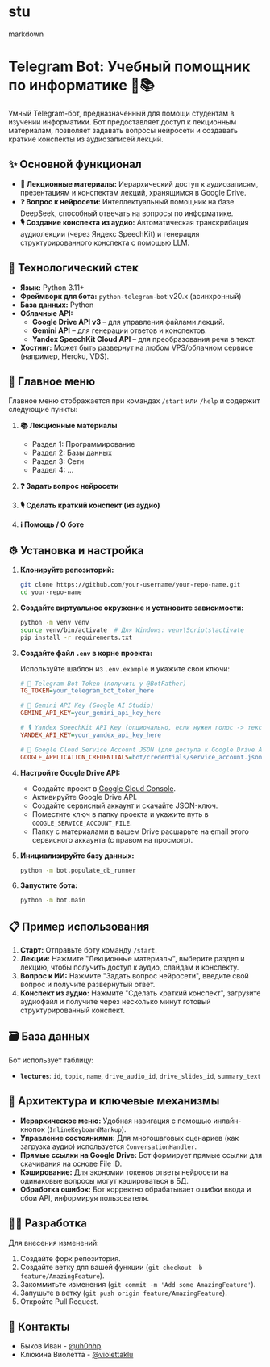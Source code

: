 # stu

markdown
# Telegram Bot: Учебный помощник по информатике 🤖📚

Умный Telegram-бот, предназначенный для помощи студентам в изучении информатики. Бот предоставляет доступ к лекционным материалам, позволяет задавать вопросы нейросети и создавать краткие конспекты из аудиозаписей лекций.

## ✨ Основной функционал

*   **📖 Лекционные материалы:** Иерархический доступ к аудиозаписям, презентациям и конспектам лекций, хранящимся в Google Drive.
*   **❓ Вопрос к нейросети:** Интеллектуальный помощник на базе DeepSeek, способный отвечать на вопросы по информатике.
*   **🎙️ Создание конспекта из аудио:** Автоматическая транскрибация аудиолекции (через Яндекс SpeechKit) и генерация структурированного конспекта с помощью LLM.

## 🚀 Технологический стек

*   **Язык:** Python 3.11+
*   **Фреймворк для бота:** `python-telegram-bot` v20.x (асинхронный)
*   **База данных:** Python
*   **Облачные API:**
    *   **Google Drive API v3** – для управления файлами лекций.
    *   **Gemini API** – для генерации ответов и конспектов.
    *   **Yandex SpeechKit Cloud API** – для преобразования речи в текст.
*   **Хостинг:** Может быть развернут на любом VPS/облачном сервисе (например, Heroku, VDS).


## 📱 Главное меню

Главное меню отображается при командах `/start` или `/help` и содержит следующие пункты:

1. **📚 Лекционные материалы**
   - Раздел 1: Программирование
   - Раздел 2: Базы данных  
   - Раздел 3: Сети
   - Раздел 4: ...

2. **❓ Задать вопрос нейросети**

3. **🎙️ Сделать краткий конспект (из аудио)**

4. **ℹ️ Помощь / О боте**

## ⚙️ Установка и настройка

1.  **Клонируйте репозиторий:**
    ```bash
    git clone https://github.com/your-username/your-repo-name.git
    cd your-repo-name
    ```

2.  **Создайте виртуальное окружение и установите зависимости:**
    ```bash
    python -m venv venv
    source venv/bin/activate  # Для Windows: venv\Scripts\activate
    pip install -r requirements.txt
    ```
3. **Создайте файл `.env` в корне проекта:**

   Используйте шаблон из `.env.example` и укажите свои ключи:

   ```ini
   # 🔑 Telegram Bot Token (получить у @BotFather)
   TG_TOKEN=your_telegram_bot_token_here

   # 🤖 Gemini API Key (Google AI Studio)
   GEMINI_API_KEY=your_gemini_api_key_here

   # 🎙️ Yandex SpeechKit API Key (опционально, если нужен голос -> текст)
   YANDEX_API_KEY=your_yandex_api_key_here

   # 📂 Google Cloud Service Account JSON (для доступа к Google Drive API)
   GOOGLE_APPLICATION_CREDENTIALS=bot/credentials/service_account.json

4.  **Настройте Google Drive API:**
    *   Создайте проект в [Google Cloud Console](https://console.cloud.google.com/).
    *   Активируйте Google Drive API.
    *   Создайте сервисный аккаунт и скачайте JSON-ключ.
    *   Поместите ключ в папку проекта и укажите путь в `GOOGLE_SERVICE_ACCOUNT_FILE`.
    *   Папку с материалами в вашем Drive расшарьте на email этого сервисного аккаунта (с правом на просмотр).

5.  **Инициализируйте базу данных:**
    ```bash
    python -m bot.populate_db_runner 
    ```

6.  **Запустите бота:**
    ```bash
    python -m bot.main
    ```

## 📋 Пример использования

1.  **Старт:** Отправьте боту команду `/start`.
2.  **Лекции:** Нажмите "Лекционные материалы", выберите раздел и лекцию, чтобы получить доступ к аудио, слайдам и конспекту.
3.  **Вопрос к ИИ:** Нажмите "Задать вопрос нейросети", введите свой вопрос и получите развернутый ответ.
4.  **Конспект из аудио:** Нажмите "Сделать краткий конспект", загрузите аудиофайл и получите через несколько минут готовый структурированный конспект.

## 🗃️ База данных

Бот использует таблицу:

*   **`lectures`**: `id`, `topic`, `name`, `drive_audio_id`, `drive_slides_id`, `summary_text`

## 🔧 Архитектура и ключевые механизмы

*   **Иерархическое меню:** Удобная навигация с помощью инлайн-кнопок (`InlineKeyboardMarkup`).
*   **Управление состояниями:** Для многошаговых сценариев (как загрузка аудио) используется `ConversationHandler`.
*   **Прямые ссылки на Google Drive:** Бот формирует прямые ссылки для скачивания на основе File ID.
*   **Кэширование:** Для экономии токенов ответы нейросети на одинаковые вопросы могут кэшироваться в БД.
*   **Обработка ошибок:** Бот корректно обрабатывает ошибки ввода и сбои API, информируя пользователя.

## 👨‍💻 Разработка

Для внесения изменений:

1.  Создайте форк репозитория.
2.  Создайте ветку для вашей функции (`git checkout -b feature/AmazingFeature`).
3.  Закоммитьте изменения (`git commit -m 'Add some AmazingFeature'`).
4.  Запушьте в ветку (`git push origin feature/AmazingFeature`).
5.  Откройте Pull Request.

## 🤝 Контакты

* Быков Иван - [@uh0hhp](https://t.me/uh0hhp)
* Клюкина Виолетта - [@violettaklu](https://t.me/violettaklu)

